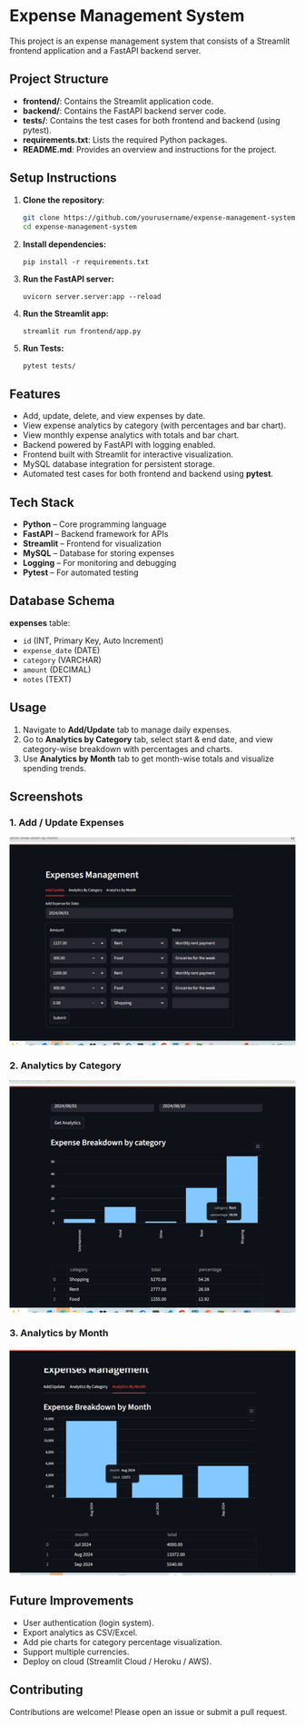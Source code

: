 # Expense Management System

This project is an expense management system that consists of a Streamlit frontend application and a FastAPI backend server.

## Project Structure

- **frontend/**: Contains the Streamlit application code.
- **backend/**: Contains the FastAPI backend server code.
- **tests/**: Contains the test cases for both frontend and backend (using pytest).
- **requirements.txt**: Lists the required Python packages.
- **README.md**: Provides an overview and instructions for the project.

## Setup Instructions

1. **Clone the repository**:
   ```bash
   git clone https://github.com/yourusername/expense-management-system.git
   cd expense-management-system
   ```
2. **Install dependencies:**
   ```commandline
   pip install -r requirements.txt
   ```
3. **Run the FastAPI server:**
   ```commandline
   uvicorn server.server:app --reload
   ```
4. **Run the Streamlit app:**
   ```commandline
   streamlit run frontend/app.py
   ```
5. **Run Tests:**
   ```commandline
   pytest tests/
   ```

## Features

- Add, update, delete, and view expenses by date.
- View expense analytics by category (with percentages and bar chart).
- View monthly expense analytics with totals and bar chart.
- Backend powered by FastAPI with logging enabled.
- Frontend built with Streamlit for interactive visualization.
- MySQL database integration for persistent storage.
- Automated test cases for both frontend and backend using **pytest**.

## Tech Stack

- **Python** – Core programming language  
- **FastAPI** – Backend framework for APIs  
- **Streamlit** – Frontend for visualization  
- **MySQL** – Database for storing expenses  
- **Logging** – For monitoring and debugging  
- **Pytest** – For automated testing  

## Database Schema

**expenses** table:
- `id` (INT, Primary Key, Auto Increment)
- `expense_date` (DATE)
- `category` (VARCHAR)
- `amount` (DECIMAL)
- `notes` (TEXT)

## Usage

1. Navigate to **Add/Update** tab to manage daily expenses.  
2. Go to **Analytics by Category** tab, select start & end date, and view category-wise breakdown with percentages and charts.  
3. Use **Analytics by Month** tab to get month-wise totals and visualize spending trends.  

## Screenshots

### 1. Add / Update Expenses
![Add Update](./app_frontend_UI.png)

### 2. Analytics by Category
![Category Analytics](./Category_analytics_ui_demo.png)

### 3. Analytics by Month
![Monthly Analytics](./Analytics_By_month_ui_demo.png)

## Future Improvements

- User authentication (login system).  
- Export analytics as CSV/Excel.  
- Add pie charts for category percentage visualization.  
- Support multiple currencies.  
- Deploy on cloud (Streamlit Cloud / Heroku / AWS).  

## Contributing

Contributions are welcome! Please open an issue or submit a pull request.


